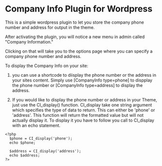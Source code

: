 # Company Info Plugin for Wordpress

This is a simple wordpress plugin to let you store the company phone number and address for output in the theme.

After activating the plugin, you will notice a new menu in admin called "Company Information."

Clicking on that will take you to the options page where you can specify a company phone number and address.

To display the Company Info on your site:
1) you can use a shortcode to diisplay the phone number or the address in your sites content.  Simply use [CompanyInfo type=phone] to dispplay the phone number or [CompanyInfo type=address] to display the address.

2) If you would like to display the phone number or address in your Theme, just use the CI_display() function.
CI_display take one string argument which specifies the type of data to return.  This can either be 'phone' or 'address'.
This function will return the formatted value but will not actually display it.  To display it you have to follow you call to CI_display with an echo statement.

```
<?php
  $phone = CI_display('phone');
  echo $phone;
  
  $address = CI_display('address');
  echo $address;
?>
```
